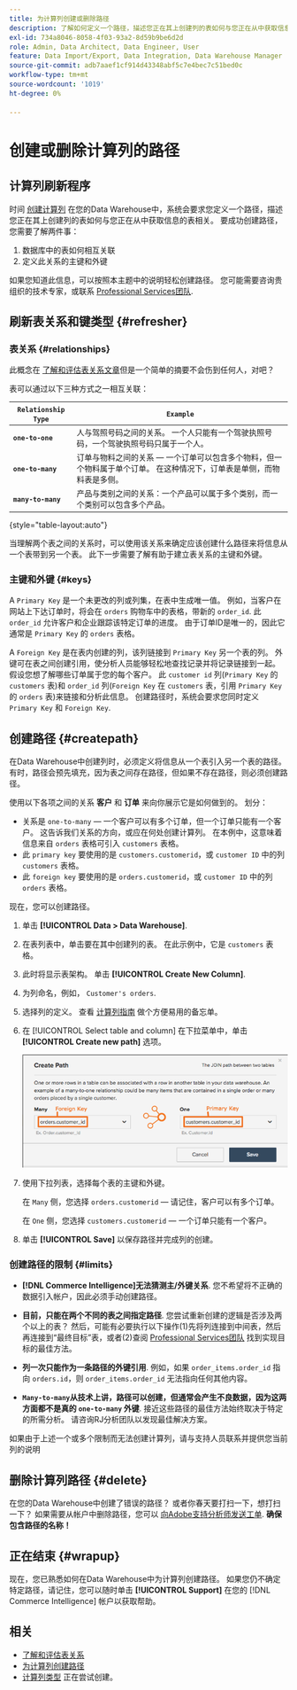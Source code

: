 ```yaml
---
title: 为计算列创建或删除路径
description: 了解如何定义一个路径，描述您正在其上创建列的表如何与您正在从中获取信息的表相关。
exl-id: 734a8046-8058-4f03-93a2-8d59b9be6d2d
role: Admin, Data Architect, Data Engineer, User
feature: Data Import/Export, Data Integration, Data Warehouse Manager
source-git-commit: adb7aaef1cf914d43348abf5c7e4bec7c51bed0c
workflow-type: tm+mt
source-wordcount: '1019'
ht-degree: 0%

---
```


# 创建或删除计算列的路径

## 计算列刷新程序

时间 [创建计算列](../data-warehouse-mgr/creating-calculated-columns.md) 在您的Data Warehouse中，系统会要求您定义一个路径，描述您正在其上创建列的表如何与您正在从中获取信息的表相关。 要成功创建路径，您需要了解两件事：

1. 数据库中的表如何相互关联
1. 定义此关系的主键和外键

如果您知道此信息，可以按照本主题中的说明轻松创建路径。 您可能需要咨询贵组织的技术专家，或联系 [Professional Services团队](https://experienceleague.adobe.com/docs/commerce-knowledge-base/kb/troubleshooting/miscellaneous/mbi-service-policies.html).

## 刷新表关系和键类型 {#refresher}

### 表关系 {#relationships}

此概念在 [了解和评估表关系文章](../../data-analyst/data-warehouse-mgr/table-relationships.md)但是一个简单的摘要不会伤到任何人，对吧？

表可以通过以下三种方式之一相互关联：

| **`Relationship Type`** | **`Example`** |
|-----|-----|
| **`one-to-one`** | 人与驾照号码之间的关系。 一个人只能有一个驾驶执照号码，一个驾驶执照号码只属于一个人。 |
| **`one-to-many`** | 订单与物料之间的关系 — 一个订单可以包含多个物料，但一个物料属于单个订单。 在这种情况下，订单表是单侧，而物料表是多侧。 |
| **`many-to-many`** | 产品与类别之间的关系：一个产品可以属于多个类别，而一个类别可以包含多个产品。 |

{style="table-layout:auto"}

当理解两个表之间的关系时，可以使用该关系来确定应该创建什么路径来将信息从一个表带到另一个表。 此下一步需要了解有助于建立表关系的主键和外键。

### 主键和外键 {#keys}

A `Primary Key` 是一个未更改的列或列集，在表中生成唯一值。 例如，当客户在网站上下达订单时，将会在 `orders` 购物车中的表格，带新的 `order_id`. 此 `order_id` 允许客户和企业跟踪该特定订单的进度。 由于订单ID是唯一的，因此它通常是 `Primary Key` 的 `orders` 表格。

A `Foreign Key` 是在表内创建的列，该列链接到 `Primary Key` 另一个表的列。 外键可在表之间创建引用，使分析人员能够轻松地查找记录并将记录链接到一起。 假设您想了解哪些订单属于您的每个客户。 此 `customer id` 列(`Primary Key` 的 `customers` 表)和 `order_id` 列(`Foreign Key` 在 `customers` 表，引用 `Primary Key` 的 `orders` 表)来链接和分析此信息。 创建路径时，系统会要求您同时定义 `Primary Key` 和 `Foreign Key`.

## 创建路径 {#createpath}

在Data Warehouse中创建列时，必须定义将信息从一个表引入另一个表的路径。 有时，路径会预先填充，因为表之间存在路径，但如果不存在路径，则必须创建路径。

使用以下各项之间的关系 **客户** 和 **订单** 来向你展示它是如何做到的。 划分：

* 关系是 `one-to-many`  — 一个客户可以有多个订单，但一个订单只能有一个客户。 这告诉我们关系的方向，或应在何处创建计算列。 在本例中，这意味着信息来自 `orders` 表格可引入 `customers` 表格。
* 此 `primary key` 要使用的是 `customers.customerid`，或 `customer ID` 中的列 `customers` 表格。
* 此 `foreign key` 要使用的是 `orders.customerid`，或 `customer ID` 中的列 `orders` 表格。

现在，您可以创建路径。

1. 单击 **[!UICONTROL Data > Data Warehouse]**.
1. 在表列表中，单击要在其中创建列的表。 在此示例中，它是 `customers` 表格。
1. 此时将显示表架构。 单击 **[!UICONTROL Create New Column]**.
1. 为列命名，例如， `Customer's orders`.
1. 选择列的定义。 查看 [计算列指南](../data-warehouse-mgr/creating-calculated-columns.md) 做个方便易用的备忘单。
1. 在 [!UICONTROL Select table and column] 在下拉菜单中，单击 **[!UICONTROL Create new path]** 选项。

   ![为计算列创建路径模式](../../assets/Creating_Paths_modal.png)

1. 使用下拉列表，选择每个表的主键和外键。

   在 `Many` 侧，您选择 `orders.customerid`  — 请记住，客户可以有多个订单。

   在 `One` 侧，您选择 `customers.customerid`  — 一个订单只能有一个客户。

1. 单击 **[!UICONTROL Save]** 以保存路径并完成列的创建。

### 创建路径的限制 {#limits}

* **[!DNL Commerce Intelligence]无法猜测主/外键关系**. 您不希望将不正确的数据引入帐户，因此必须手动创建路径。

* **目前，只能在两个不同的表之间指定路径**. 您尝试重新创建的逻辑是否涉及两个以上的表？ 然后，可能有必要执行以下操作(1)先将列连接到中间表，然后再连接到“最终目标”表，或者(2)查阅 [Professional Services团队](https://experienceleague.adobe.com/docs/commerce-knowledge-base/kb/troubleshooting/miscellaneous/mbi-service-policies.html) 找到实现目标的最佳方法。

* **列一次只能作为一条路径的外键引用**. 例如，如果 `order_items.order_id` 指向 `orders.id`，则 `order_items.order_id` 无法指向任何其他内容。

* **`Many-to-many`从技术上讲，路径可以创建，但通常会产生不良数据，因为这两方面都不是真的 `one-to-many` 外键**. 接近这些路径的最佳方法始终取决于特定的所需分析。 请咨询RJ分析团队以发现最佳解决方案。

如果由于上述一个或多个限制而无法创建计算列，请与支持人员联系并提供您当前列的说明

## 删除计算列路径 {#delete}

在您的Data Warehouse中创建了错误的路径？ 或者你春天要打扫一下，想打扫一下？ 如果需要从帐户中删除路径，您可以 [向Adobe支持分析师发送工单](../../guide-overview.md#Submitting-a-Support-Ticket). **确保包含路径的名称！**

## 正在结束 {#wrapup}

现在，您已熟悉如何在Data Warehouse中为计算列创建路径。 如果您仍不确定特定路径，请记住，您可以随时单击 **[!UICONTROL Support]** 在您的 [!DNL Commerce Intelligence] 帐户以获取帮助。

## 相关

* [了解和评估表关系](../data-warehouse-mgr/table-relationships.md)
* [为计算列创建路径](../data-warehouse-mgr/create-paths-calc-columns.md)
* [计算列类型](../data-warehouse-mgr/calc-column-types.md) 正在尝试创建。
